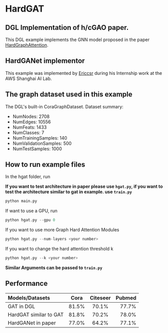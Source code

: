 # HardGAT
## DGL Implementation of h/cGAO paper.

This DGL example implements the GNN model proposed in the paper [HardGraphAttention](https://arxiv.org/abs/1907.04652.pdf). 

HardGANet implementor
----------------------
This example was implemented by [Ericcsr](https://github.com/Ericcsr) during his Internship work at the AWS Shanghai AI Lab.

The graph dataset used in this example 
---------------------------------------
The DGL's built-in CoraGraphDataset. Dataset summary:
- NumNodes: 2708
- NumEdges: 10556
- NumFeats: 1433
- NumClasses: 7
- NumTrainingSamples: 140
- NumValidationSamples: 500
- NumTestSamples: 1000

How to run example files
--------------------------------
In the hgat folder, run

**If you want to test architecture in paper please use `hgat.py`, if you want to test the architecture similar to gat in example. use `train.py`**


```python
python main.py
```

If want to use a GPU, run

```python
python hgat.py --gpu 0
```

If you want to use more Graph Hard Attention Modules

```python
python hgat.py --num-layers <your number>
```

If you want to change the hard attention threshold k

```python
python hgat.py --k <your number>
```

**Similar Arguments can be passed to `train.py`**

Performance
-------------------------
| Models/Datasets | Cora | Citeseer | Pubmed |
| :-------------- | :--: | :------: | -----: |
| GAT in DGL | 81.5% | 70.1% | 77.7% |
| HardGAT similar to GAT | 81.8% | 70.2% |78.0%|
| HardGANet in paper | 77.0% | 64.2% | 77.1% |